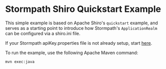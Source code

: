 Stormpath Shiro Quickstart Example
==================================

This simple example is based on Apache Shiro's `quickstart` example, and serves as a starting point to introduce how Stormpath's `ApplicationRealm` can be configured via a shiro.ini file.
 
If your Stormpath apiKey.properties file is not already setup, start [here](../README.md).


To run the example, use the following Apache Maven command:
```
mvn exec:java
```